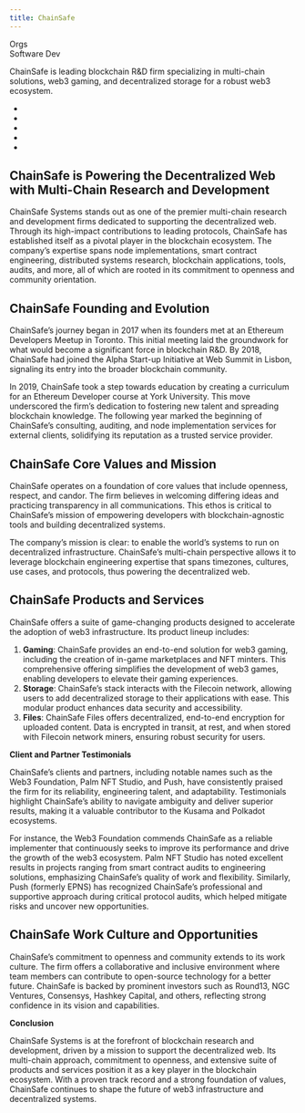 ```yaml
---
title: ChainSafe
---
```

Orgs  
Software Dev  

ChainSafe is leading blockchain R&amp;D firm specializing in multi-chain solutions, web3 gaming, and decentralized storage for a robust web3 ecosystem.

- 
- 
- 
- 
- 

ChainSafe is Powering the Decentralized Web with Multi-Chain Research and Development
-------------------------------------------------------------------------------------

ChainSafe Systems stands out as one of the premier multi-chain research and development firms dedicated to supporting the decentralized web. Through its high-impact contributions to leading protocols, ChainSafe has established itself as a pivotal player in the blockchain ecosystem. The company’s expertise spans node implementations, smart contract engineering, distributed systems research, blockchain applications, tools, audits, and more, all of which are rooted in its commitment to openness and community orientation.

**ChainSafe Founding and Evolution**
------------------------------------

ChainSafe’s journey began in 2017 when its founders met at an Ethereum Developers Meetup in Toronto. This initial meeting laid the groundwork for what would become a significant force in blockchain R&amp;D. By 2018, ChainSafe had joined the Alpha Start-up Initiative at Web Summit in Lisbon, signaling its entry into the broader blockchain community.

In 2019, ChainSafe took a step towards education by creating a curriculum for an Ethereum Developer course at York University. This move underscored the firm’s dedication to fostering new talent and spreading blockchain knowledge. The following year marked the beginning of ChainSafe’s consulting, auditing, and node implementation services for external clients, solidifying its reputation as a trusted service provider.

**ChainSafe Core Values and Mission**
-------------------------------------

ChainSafe operates on a foundation of core values that include openness, respect, and candor. The firm believes in welcoming differing ideas and practicing transparency in all communications. This ethos is critical to ChainSafe’s mission of empowering developers with blockchain-agnostic tools and building decentralized systems.

The company’s mission is clear: to enable the world’s systems to run on decentralized infrastructure. ChainSafe’s multi-chain perspective allows it to leverage blockchain engineering expertise that spans timezones, cultures, use cases, and protocols, thus powering the decentralized web.

**ChainSafe Products and Services**
-----------------------------------

ChainSafe offers a suite of game-changing products designed to accelerate the adoption of web3 infrastructure. Its product lineup includes:

1. **Gaming**: ChainSafe provides an end-to-end solution for web3 gaming, including the creation of in-game marketplaces and NFT minters. This comprehensive offering simplifies the development of web3 games, enabling developers to elevate their gaming experiences.
2. **Storage**: ChainSafe’s stack interacts with the Filecoin network, allowing users to add decentralized storage to their applications with ease. This modular product enhances data security and accessibility.
3. **Files**: ChainSafe Files offers decentralized, end-to-end encryption for uploaded content. Data is encrypted in transit, at rest, and when stored with Filecoin network miners, ensuring robust security for users.

**Client and Partner Testimonials**

ChainSafe’s clients and partners, including notable names such as the Web3 Foundation, Palm NFT Studio, and Push, have consistently praised the firm for its reliability, engineering talent, and adaptability. Testimonials highlight ChainSafe’s ability to navigate ambiguity and deliver superior results, making it a valuable contributor to the Kusama and Polkadot ecosystems.

For instance, the Web3 Foundation commends ChainSafe as a reliable implementer that continuously seeks to improve its performance and drive the growth of the web3 ecosystem. Palm NFT Studio has noted excellent results in projects ranging from smart contract audits to engineering solutions, emphasizing ChainSafe’s quality of work and flexibility. Similarly, Push (formerly EPNS) has recognized ChainSafe’s professional and supportive approach during critical protocol audits, which helped mitigate risks and uncover new opportunities.

**ChainSafe Work Culture and Opportunities**
--------------------------------------------

ChainSafe’s commitment to openness and community extends to its work culture. The firm offers a collaborative and inclusive environment where team members can contribute to open-source technology for a better future. ChainSafe is backed by prominent investors such as Round13, NGC Ventures, Consensys, Hashkey Capital, and others, reflecting strong confidence in its vision and capabilities.

**Conclusion**

ChainSafe Systems is at the forefront of blockchain research and development, driven by a mission to support the decentralized web. Its multi-chain approach, commitment to openness, and extensive suite of products and services position it as a key player in the blockchain ecosystem. With a proven track record and a strong foundation of values, ChainSafe continues to shape the future of web3 infrastructure and decentralized systems.
